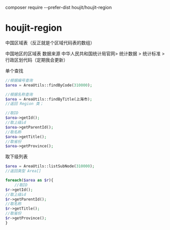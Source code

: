 
composer require --prefer-dist houjit/houjit-region

# houjit-region
中国区域表（反正就是个区域代码表的数组）

中国地区的区域表
数据来源 
中华人民共和国统计局官网> 统计数据 > 统计标准 > 行政区划代码（定期我会更新）




单个查找

```php
//根据编号查询
$area = AreaUtils::findByCode(310000);

//根据名称查询
$area = AreaUtils::findByTitle(上海市);
//返回 Region 类；

//取ID 
$area->getId();
//取上级id
$area->getParentId();
//取名称
$area->getTitle();
//取省份
$area->getProvince();


```



取下级列表
```php
$area = AreaUtils::listSubNode(310000);
//返回类型 Area[]

foreach($area as $r){
	//取ID 
$r->getId();
//取上级id
$r->getParentId();
//取名称
$r->getTitle();
//取省份
$r->getProvince();
}



```
